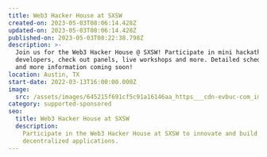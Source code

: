 ```yaml
---
title: Web3 Hacker House at SXSW
created-on: 2023-05-03T08:06:14.428Z
updated-on: 2023-05-03T08:06:14.428Z
published-on: 2023-05-03T08:22:38.798Z
description: >-
  Join us for the Web3 Hacker House @ SXSW! Participate in mini hackathons, meet with
  developers, check out panels, live workshops and more. Detailed schedule, speakers
  and more information coming soon!
location: Austin, TX
start-date: 2022-03-13T16:00:00.000Z
image:
  src: /assets/images/645215f691cf5c91a16146aa_https___cdn-evbuc-com_images_239998219_264947572824_1_original.jpeg
category: supported-sponsored
seo:
  title: Web3 Hacker House at SXSW
  description:
    Participate in the Web3 Hacker House at SXSW to innovate and build
    decentralized applications.
---
```

